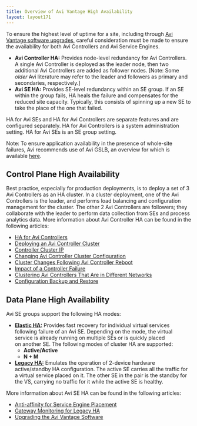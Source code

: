 ```yaml
---
title: Overview of Avi Vantage High Availability
layout: layout171
---
```

To ensure the highest level of uptime for a site, including through <a href="/docs/17.1/upgrading-the-avi-vantage-software/">Avi Vantage software upgrades</a>, careful consideration must be made to ensure the availability for both Avi Controllers and Avi Service Engines.

* **Avi Controller HA:** Provides node-level redundancy for Avi Controllers. A single Avi Controller is deployed as the leader node, then two additional Avi Controllers are added as follower nodes. [Note: Some *older* Avi literature may refer to the leader and followers as primary and secondaries, respectively.]
* **Avi SE HA:** Provides SE-level redundancy within an SE group. If an SE within the group fails, HA heals the failure and compensates for the reduced site capacity. Typically, this consists of spinning up a new SE to take the place of the one that failed. 

HA for Avi SEs and HA for Avi Controllers are separate features and are configured separately. HA for Avi Controllers is a system administration setting. HA for Avi SEs is an SE group setting.
<a name="control-plane-HA"></a>

Note: To ensure application availability in the presence of whole-site failures, Avi recommends use of Avi GSLB, an overview for which is available <a href="/docs/17.1/avi-gslb-overview/">here</a>.

## Control Plane High Availability

Best practice, especially for production deployments, is to deploy a set of 3 Avi Controllers as an HA cluster. In a cluster deployment, one of the Avi Controllers is the leader, and performs load balancing and configuration management for the cluster. The other 2 Avi Controllers are followers; they collaborate with the leader to perform data collection from SEs and process analytics data. More information about Avi Controller HA can be found in the following articles:

* <a href="/docs/17.1/ha-for-avi-controllers">HA for Avi Controllers</a>
* <a href="/docs/17.1/configure-controller-ha-cluster">Deploying an Avi Controller Cluster</a>
* <a href="/docs/17.1/controller-cluster-ip">Controller Cluster IP</a>
* <a href="/docs/17.1/changing-avi-controller-cluster-configuration">Changing Avi Controller Cluster Configuration</a>
* <a href="/docs/17.1/cluster-operational-changes">Cluster Changes Following Avi Controller Reboot</a>
* <a href="/docs/17.1/impact-of-a-controller-failure">Impact of a Controller Failure</a>
* <a href="/docs/17.1/clustering-controllers-from-different-networks">Clustering Avi Controllers That Are in Different Networks</a>
* <a href="/docs/17.1/backup-the-configuration">Configuration Backup and Restore</a> 

<a name="data-plane-HA"></a>

## Data Plane High Availability

Avi SE groups support the following HA modes:

* **<a href="/docs/17.1/elastic-ha-for-avi-service-engines-16-2/">Elastic HA:</a>** Provides fast recovery for individual virtual services following failure of an Avi SE. Depending on the mode, the virtual service is already running on multiple SEs or is quickly placed on another SE. The following modes of cluster HA are supported:  
    * **Active/Active**
    * **N + M**
* **<a href="/docs/17.1/legacy-ha-for-avi-service-engines/">Legacy HA:</a>** Emulates the operation of 2-device hardware active/standby HA configuration. The active SE carries all the traffic for a virtual service placed on it. The other SE in the pair is the standby for the VS, carrying no traffic for it while the active SE is healthy. 

More information about Avi SE HA can be found in the following articles:

* <a href="/docs/17.1/anti-affinity-for-service-engine-placement/">Anti-affinity for Service Engine Placement</a>
* <a href="/docs/17.1/gateway-monitoring-for-legacy-ha/">Gateway Monitoring for Legacy HA</a>
* <a href="/docs/17.1/upgrading-the-avi-vantage-software/">Upgrading the Avi Vantage Software</a> 